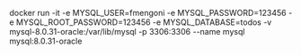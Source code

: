 docker run -it -e MYSQL_USER=fmengoni -e MYSQL_PASSWORD=123456 -e MYSQL_ROOT_PASSWORD=123456 -e MYSQL_DATABASE=todos -v mysql-8.0.31-oracle:/var/lib/mysql -p 3306:3306 --name mysql mysql:8.0.31-oracle